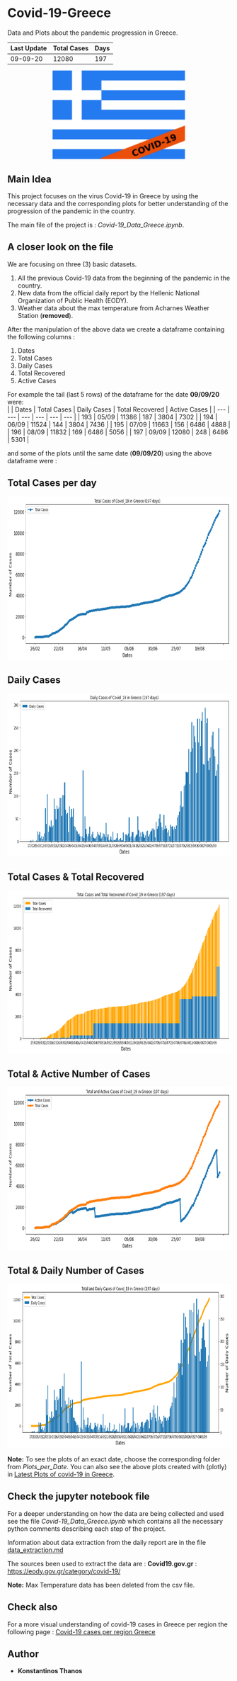 # Covid-19-Greece
Data and Plots about the pandemic progression in Greece. 

| Last Update | Total Cases | Days |
|     ---     |     ---     |  --- |
|  09-09-20   |    12080    |  197 |

<p align="center">
  <img width="300" height="200" src="imgs/flag.png">
</p>

## Main Idea
This project focuses on the virus Covid-19 in Greece by using the necessary data and the corresponding plots for better understanding of the progression of the pandemic in the country.

The main file of the project is : *Covid-19_Data_Greece.ipynb*.  

## A closer look on the file

We are focusing on three (3) basic datasets.

1. All the previous Covid-19 data from the beginning of the pandemic in the country.
2. New data from the official daily report by the Hellenic National Organization of Public Health (EODY).
3. Weather data about the max temperature from Acharnes Weather Station (**removed**).

After the manipulation of the above data we create a dataframe containing the following columns :

1. Dates
2. Total Cases
3. Daily Cases
4. Total Recovered
5. Active Cases

For example the tail (last 5 rows) of the dataframe for the date **09/09/20** were:  
|       |     Dates   |	Total Cases |	Daily Cases | Total Recovered | Active Cases | 
|  ---  |      ---    |     ---     |     ---    |       ---        |      ---     |
|  193  |    05/09    |   11386     |    187     |       3804       |      7302    |
|  194  |    06/09    |   11524     |    144     |       3804       |      7436    |
|  195  |    07/09    |   11663     |    156     |       6486       |      4888    |
|  196  |    08/09    |   11832     |    169     |       6486       |      5056    |
|  197  |    09/09    |   12080     |    248     |       6486       |      5301    |

and some of the plots until the same date (**09/09/20**) using the above dataframe were :
## Total Cases per day
<p align="center">
  <img width="750" height="370" src="Plots_per_Date/Plots_for_09-09-2020/TotalCases_09-09-2020.png">
</p>

## Daily Cases
<p align="center">
  <img width="750" height="370" src="Plots_per_Date/Plots_for_09-09-2020/DailyCasesBars_09-09-2020.png">
</p>

## Total Cases & Total Recovered
<p align="center">
  <img width="750" height="370" src="Plots_per_Date/Plots_for_09-09-2020/TotalCases_Recovered_09-09-2020.png">
</p>

## Total & Active Number of Cases
<p align="center">
  <img width="750" height="370" src="Plots_per_Date/Plots_for_09-09-2020/Total_ActiveCases_09-09-2020.png">
</p>

## Total & Daily Number of Cases
<p align="center">
  <img width="750" height="370" src="Plots_per_Date/Plots_for_09-09-2020/TotalDaily_09-09-2020.png">
</p>

**Note:** To see the plots of an exact date, choose the corresponding folder from *Plots_per_Date*.
You can also see the above plots created with (plotly) in [Latest Plots of covid-19 in Greece](https://kostasthanos.github.io/svg_map_cases/Data_Plots/Categories/greek_plots.html).

## Check the jupyter notebook file
For a deeper understanding on how the data are being collected and used see the file *Covid-19_Data_Greece.ipynb* which contains all the necessary python comments describing each step of the project. 

Information about data extraction from the daily report are in the file [data_extraction.md](https://github.com/kostasthanos/Covid-19-Greece/blob/master/data_extraction.md)

The sources been used to extract the data are : 
**Covid19.gov.gr** : https://eody.gov.gr/category/covid-19/

**Note:** Max Temperature data has been deleted from the csv file.

## Check also 
For a more visual understanding of covid-19 cases in Greece per region the following page : 
[Covid-19 cases per region Greece](https://kostasthanos.github.io/svg_map_cases/regions_index.html)

## Author
* **Konstantinos Thanos**
